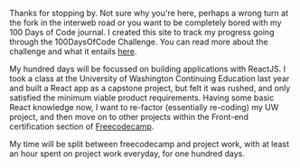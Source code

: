 Thanks for stopping by. Not sure why you're here, perhaps a wrong turn at the fork in the interweb road or you want to be completely bored with my 100 Days of Code journal. I created this site to track my progress going through the 100DaysOfCode Challenge. You can read more about the challenge and what it entails [here](https://www.100daysofcode.com/). 

My hundred days will be focussed on building applications with ReactJS. I took a class at the University of Washington Continuing Education last year and built a React app as a capstone project, but felt it was rushed, and only satisfied the minimum viable product requirements. Having some basic React knowledge now, I want to re-factor (essentially re-coding) my UW project, and then move on to other projects within the Front-end certification section of [Freecodecamp](http://freecodecamp.com). 

My time will be split between freecodecamp and project work, with at least an hour spent on project work everyday, for one hundred days. 
